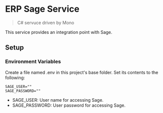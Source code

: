 # ERP Sage Service
> C# servuce driven by Mono

This service provides an integration point with Sage.

## Setup

### Environment Variables

Create a file named .env in this project's base folder. Set its contents to the following:

```
SAGE_USER=""
SAGE_PASSWORD=""
```

 * SAGE_USER: User name for accessing Sage.
 * SAGE_PASSWORD: User password for accessing Sage.
